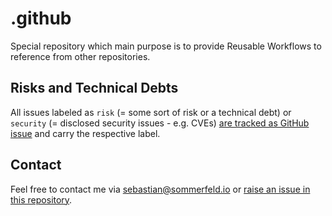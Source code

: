 # .github
[file-issues]: https://github.com/sommerfeld-io/.github/issues
[project-board]: https://github.com/orgs/sommerfeld-io/projects/1/views/1

Special repository which main purpose is to provide Reusable Workflows to reference from other repositories.

## Risks and Technical Debts
All issues labeled as `risk` (= some sort of risk or a technical debt) or `security` (= disclosed security issues - e.g. CVEs) [are tracked as GitHub issue](https://github.com/sommerfeld-io/.github/issues?q=is%3Aissue+label%3Asecurity%2Crisk+is%3Aopen) and carry the respective label.

## Contact
Feel free to contact me via <sebastian@sommerfeld.io> or [raise an issue in this repository][file-issues].
